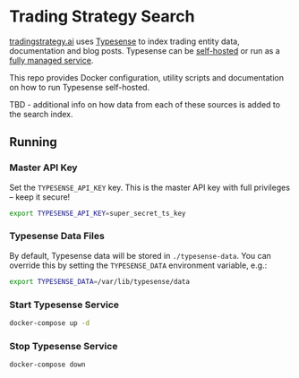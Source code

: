 # Trading Strategy Search

[tradingstrategy.ai](https://tradingstrategy.ai) uses [Typesense](https://typesense.org) to index
trading entity data, documentation and blog posts. Typesense can be
[self-hosted](https://typesense.org/docs/) or run as a
[fully managed service](https://cloud.typesense.org).

This repo provides Docker configuration, utility scripts and documentation on how to run Typesense
self-hosted.

TBD - additional info on how data from each of these sources is added to the search index.

## Running

### Master API Key

Set the `TYPESENSE_API_KEY` key. This is the master API key with full privileges – keep it secure!

```bash
export TYPESENSE_API_KEY=super_secret_ts_key
```

### Typesense Data Files

By default, Typesense data will be stored in `./typesense-data`. You can override this by
setting the `TYPESENSE_DATA` environment variable, e.g.:

```bash
export TYPESENSE_DATA=/var/lib/typesense/data
```

### Start Typesense Service

```bash
docker-compose up -d
```

### Stop Typesense Service

```bash
docker-compose down
```
